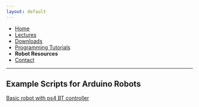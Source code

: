 ```yaml
---
layout: default
---
```

* [Home](../index.md)
* [Lectures](Lectures.md)
* [Downloads](Downloads.md)
* [Programming Tutorials](Programming_Tutorials.md)
* **Robot Resources**
* [Contact](Contact.md) 

* * *

## Example Scripts for Arduino Robots
[Basic robot with ps4 BT controller](https://goo.gl/P4gi3Q)
